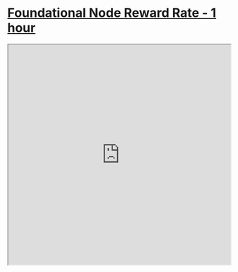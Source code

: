 # [Foundational Node Reward Rate - 1 hour](https://harmony.one/1h)

<html>
<iframe src="https://harmony.one/1h" width="100%" height=500></iframe>
</html>